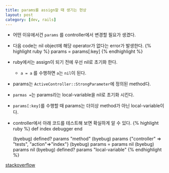 ```yaml
---
title: params를 assign할 때 생기는 현상
layout: post
category: [dev, rails]
---
```


- 어떤 이유에서건 `params` 를 controller에서 변경할 필요가 생겼다.
- 다음 code는 nil object에 해당 operator가 없다는 error가 발생한다.
    {% highlight ruby %}
        params = params[:key]
    {% endhighlight %}
- ruby에서는 assign이 되기 전에 우선 nil로 초기화 한다.
    + `a = a` 를 수행하면 `a`는 `nil`이 된다.
- params는 `ActiveController::StrongParameter`에 정의된 method다.
- `parmas =`는 params라는 local-variable을 nil로 초기화 시킨다.
- `params[:key]`를 수행할 때 params는 더이상 method가 아닌 local-variable이다.
- controller에서 아래 코드를 테스트해 보면 확실하게 알 수 있다.
    {% highlight ruby %}
    <in any controller>
        def index
            debugger
        end

    <byebug console>
    (byebug) defined? params
    "method"
    (byebug) params
    {"controller" => "tests", "action"=>"index"}
    (byebug) params = params
    nil
    (byebug) params
    nil
    (byebug) defined? params
    "local-variable"
    {% endhighlight %}


[stackoverflow](http://stackoverflow.com/questions/14525734/pass-url-params-hash-in-controller-to-another-method-becomes-nil)